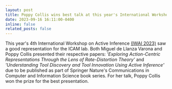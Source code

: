 ```yaml
---
layout: post
title: Poppy Collis wins best talk at this year's International Workshop on Active Inference
date: 2023-09-16 16:11:00-0400
inline: false
related_posts: false
---
```


This year's 4th International Workshop on Active Inference <a href="https://iwaiworkshop.github.io/">(IWAI 2023)</a> saw a good representation for the ICAM lab. Both Miguel de Llanza Varona and Poppy Collis presented their respective papers: <i>'Exploring Action-Centric Representations Through the Lens of Rate-Distortion Theory'</i> and <i>'Understanding Tool Discovery and Tool Innovation Using Active Inference'</i> due to be published as part of Springer Nature's Communications in Computer and Information Science book series. For her talk, Poppy Collis won the prize for the best presentation.

